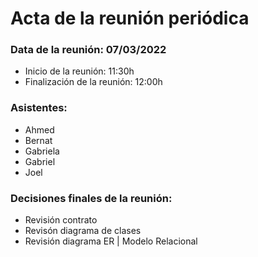 # Acta de la reunión periódica

### Data de la reunión: 07/03/2022 
- Inicio de la reunión: 11:30h 
- Finalización de la reunión: 12:00h 

### Asistentes:
- Ahmed
- Bernat
- Gabriela
- Gabriel
- Joel


### Decisiones finales de la reunión:
- Revisión contrato
- Revisón diagrama de clases
- Revisión diagrama ER | Modelo Relacional
